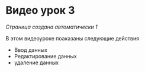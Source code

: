 # Видео урок 3


*Страница создана автоматически 1*

В этом видеоуроке поаказаны следующие действия

* Ввод данных
* Редактирование данных
* удаление данных

